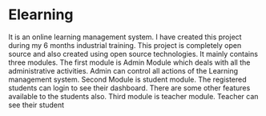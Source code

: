 # Elearning
It is an online learning management system. I have created this project during my 6 months industrial training.
This project is completely open source and also created using open source technologies.
It mainly contains three modules.
The first module is Admin Module which deals with all the administrative activities. Admin can control all actions of the Learning management system.
Second Module is student module. The registered students can login to see their dashboard. There are some other features available to the students also.
Third module is teacher module.
Teacher can see their student
